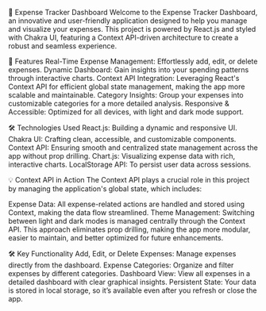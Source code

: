 💸 Expense Tracker Dashboard
Welcome to the Expense Tracker Dashboard, an innovative and user-friendly application designed to help you manage and visualize your expenses.
This project is powered by React.js and styled with Chakra UI, featuring a Context API-driven architecture to create a robust and seamless experience.

🚀 Features
Real-Time Expense Management: Effortlessly add, edit, or delete expenses.
Dynamic Dashboard: Gain insights into your spending patterns through interactive charts. 
Context API Integration: Leveraging React's Context API for efficient global state management, making the app more scalable and maintainable.
Category Insights: Group your expenses into customizable categories for a more detailed analysis.
Responsive & Accessible: Optimized for all devices, with light and dark mode support.

🛠️ Technologies Used
React.js: Building a dynamic and responsive UI.
Chakra UI: Crafting clean, accessible, and customizable components.
Context API: Ensuring smooth and centralized state management across the app without prop drilling.
Chart.js: Visualizing expense data with rich, interactive charts.
LocalStorage API: To persist user data across sessions.

💡 Context API in Action
The Context API plays a crucial role in this project by managing the application's global state, which includes:

Expense Data: All expense-related actions are handled and stored using Context, making the data flow streamlined.
Theme Management: Switching between light and dark modes is managed centrally through the Context API.
This approach eliminates prop drilling, making the app more modular, easier to maintain, and better optimized for future enhancements.

🛠️ Key Functionality
Add, Edit, or Delete Expenses: Manage expenses directly from the dashboard.
Expense Categories: Organize and filter expenses by different categories.
Dashboard View: View all expenses in a detailed dashboard with clear graphical insights.
Persistent State: Your data is stored in local storage, so it’s available even after you refresh or close the app.



